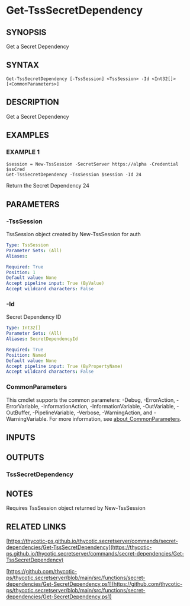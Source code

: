 # Get-TssSecretDependency

## SYNOPSIS
Get a Secret Dependency

## SYNTAX

```
Get-TssSecretDependency [-TssSession] <TssSession> -Id <Int32[]> [<CommonParameters>]
```

## DESCRIPTION
Get a Secret Dependency

## EXAMPLES

### EXAMPLE 1
```
$session = New-TssSession -SecretServer https://alpha -Credential $ssCred
Get-TssSecretDependency -TssSession $session -Id 24
```

Return the Secret Dependency 24

## PARAMETERS

### -TssSession
TssSession object created by New-TssSession for auth

```yaml
Type: TssSession
Parameter Sets: (All)
Aliases:

Required: True
Position: 1
Default value: None
Accept pipeline input: True (ByValue)
Accept wildcard characters: False
```

### -Id
Secret Dependency ID

```yaml
Type: Int32[]
Parameter Sets: (All)
Aliases: SecretDependencyId

Required: True
Position: Named
Default value: None
Accept pipeline input: True (ByPropertyName)
Accept wildcard characters: False
```

### CommonParameters
This cmdlet supports the common parameters: -Debug, -ErrorAction, -ErrorVariable, -InformationAction, -InformationVariable, -OutVariable, -OutBuffer, -PipelineVariable, -Verbose, -WarningAction, and -WarningVariable. For more information, see [about_CommonParameters](http://go.microsoft.com/fwlink/?LinkID=113216).

## INPUTS

## OUTPUTS

### TssSecretDependency
## NOTES
Requires TssSession object returned by New-TssSession

## RELATED LINKS

[https://thycotic-ps.github.io/thycotic.secretserver/commands/secret-dependencies/Get-TssSecretDependency](https://thycotic-ps.github.io/thycotic.secretserver/commands/secret-dependencies/Get-TssSecretDependency)

[https://github.com/thycotic-ps/thycotic.secretserver/blob/main/src/functions/secret-dependencies/Get-SecretDependency.ps1](https://github.com/thycotic-ps/thycotic.secretserver/blob/main/src/functions/secret-dependencies/Get-SecretDependency.ps1)

